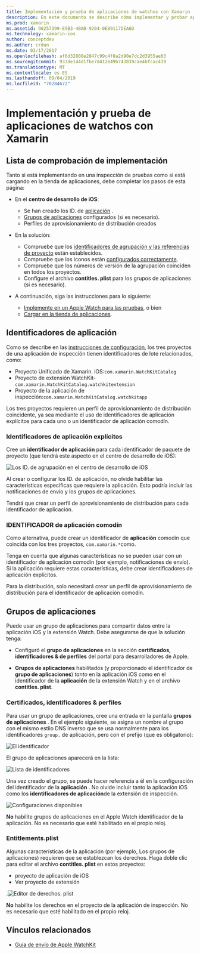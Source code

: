 ```yaml
---
title: Implementación y prueba de aplicaciones de watchos con Xamarin
description: En este documento se describe cómo implementar y probar aplicaciones de watchos compiladas con Xamarin. Se proporciona una lista de comprobación de la implementación, se describen los identificadores de aplicación explícitos y los comodines y se examinan los grupos de aplicaciones.
ms.prod: xamarin
ms.assetid: 98257399-E9B3-4BAB-9204-0E89117DEA6D
ms.technology: xamarin-ios
author: conceptdev
ms.author: crdun
ms.date: 03/17/2017
ms.openlocfilehash: af6d32808e2847c99c4f8a2d90e7dc2d3955ae03
ms.sourcegitcommit: 933de144d1fbe7d412e49b743839cae4bfcac439
ms.translationtype: MT
ms.contentlocale: es-ES
ms.lasthandoff: 09/04/2019
ms.locfileid: "70284672"
---
```

# <a name="deploying-and-testing-watchos-apps-with-xamarin"></a>Implementación y prueba de aplicaciones de watchos con Xamarin

## <a name="deployment-checklist"></a>Lista de comprobación de implementación

Tanto si está implementando en una inspección de pruebas como si está cargando en la tienda de aplicaciones, debe completar los pasos de esta página:

- En el **centro de desarrollo de iOS**:
  - Se han creado los ID. de [aplicación](#App_IDs) .
  - [Grupos de aplicaciones](#App_Groups) configurados (si es necesario).
  - Perfiles de aprovisionamiento de distribución creados

- En la solución:

  - Compruebe que los [identificadores de agrupación y las referencias de proyecto](~/ios/watchos/get-started/installation.md) están establecidos.
  - Compruebe que los iconos están [configurados correctamente](~/ios/watchos/app-fundamentals/icons.md).
  - Compruebe que los números de versión de la agrupación coinciden en todos los proyectos.
  - Configure el archivo **contitles. plist** para los grupos de aplicaciones (si es necesario).

- A continuación, siga las instrucciones para lo siguiente:
  - [Implemente en un Apple Watch para las pruebas](~/ios/watchos/deploy-test/device.md), o bien
  - [Cargar en la tienda de aplicaciones](~/ios/watchos/deploy-test/appstore.md).

<a name="App_IDs"/>

## <a name="app-ids"></a>Identificadores de aplicación

Como se describe en las [instrucciones de configuración](~/ios/watchos/get-started/installation.md), los tres proyectos de una aplicación de inspección tienen identificadores de lote relacionados, como:

- Proyecto Unificado de Xamarin. iOS:`com.xamarin.WatchKitCatalog`
- Proyecto de extensión WatchKit-`com.xamarin.WatchKitCatalog.watchkitextension`
- Proyecto de la aplicación de inspección:`com.xamarin.WatchKitCatalog.watchkitapp`

Los tres proyectos requieren un perfil de aprovisionamiento de distribución coincidente, ya sea mediante el uso de identificadores de aplicación explícitos para cada uno o un identificador de aplicación comodín.

### <a name="explicit-app-ids"></a>Identificadores de aplicación explícitos

Cree un **identificador de aplicación** para cada identificador de paquete de proyecto (que tendrá este aspecto en el centro de desarrollo de iOS):

![Los ID. de agrupación en el centro de desarrollo de iOS](images/appids-specific-sml.png)

Al crear o configurar los ID. de aplicación, no olvide habilitar las características específicas que requiere la aplicación. Esto podría incluir las notificaciones de envío y los grupos de aplicaciones.

Tendrá que crear un perfil de aprovisionamiento de distribución para cada identificador de aplicación.

### <a name="wildcard-app-id"></a>IDENTIFICADOR de aplicación comodín

Como alternativa, puede crear un identificador de **aplicación** comodín que coincida con los tres proyectos, `com.xamarin.*`como.

Tenga en cuenta que algunas características no se pueden usar con un identificador de aplicación comodín (por ejemplo, notificaciones de envío). Si la aplicación requiere estas características, debe crear identificadores de aplicación explícitos.

Para la distribución, solo necesitará crear un perfil de aprovisionamiento de distribución para el identificador de aplicación comodín.

<a name="App_Groups" />

## <a name="app-groups"></a>Grupos de aplicaciones

Puede usar un grupo de aplicaciones para compartir datos entre la aplicación iOS y la extensión Watch. Debe asegurarse de que la solución tenga:

- Configuró el **grupo de aplicaciones** en la sección **certificados, identificadores & de perfiles** del portal para desarrolladores de Apple.

- **Grupos de aplicaciones** habilitados (y proporcionado el identificador de **grupo de aplicaciones**) *tanto* en la aplicación iOS como en el identificador de la **aplicación** de la extensión Watch y en el archivo **contitles. plist**.

### <a name="certificates-identifiers--profiles"></a>Certificados, identificadores & perfiles

Para usar un grupo de aplicaciones, cree una entrada en la pantalla **grupos de aplicaciones** . En el ejemplo siguiente, se asigna un nombre al grupo con el mismo estilo DNS inverso que se usa normalmente para los identificadores `group.` de aplicación, pero con el prefijo (que es obligatorio):

![El identificador](images/appgroups-new-sml.png)

El grupo de aplicaciones aparecerá en la lista:

![Lista de identificadores](images/appgroups-setup-sml.png)

Una vez creado el grupo, se puede hacer referencia a él en la configuración del identificador de la **aplicación** . No olvide incluir tanto la aplicación iOS como los **identificadores de aplicación**de la extensión de inspección.

![Configuraciones disponibles](images/appgroups-sml.png)

**No** habilite grupos de aplicaciones en el Apple Watch identificador de la aplicación. No es necesario que esté habilitado en el propio reloj.

### <a name="entitlementsplist"></a>Entitlements.plist

Algunas características de la aplicación (por ejemplo, Los grupos de aplicaciones) requieren que se establezcan los derechos.
Haga doble clic para editar el archivo **contitles. plist** en estos proyectos:

- proyecto de aplicación de iOS
- Ver proyecto de extensión

.![Editor de derechos. plist](images/entitlements-plist-sml.png)

**No** habilite los derechos en el proyecto de la aplicación de inspección. No es necesario que esté habilitado en el propio reloj.

## <a name="related-links"></a>Vínculos relacionados

- [Guía de envío de Apple WatchKit](https://developer.apple.com/app-store/watch/)
